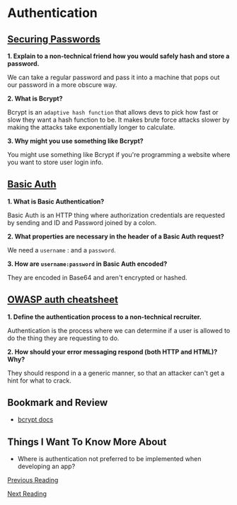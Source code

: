 # Authentication

## [Securing Passwords](https://thehackernews.com/2014/04/securing-passwords-with-bcrypt-hashing.html)

**1. Explain to a non-technical friend how you would safely hash and store a password.**

We can take a regular password and pass it into a machine that pops out our password in a more obscure way.

**2. What is Bcrypt?**

Bcrypt is an `adaptive hash function` that allows devs to pick how fast or slow they want a hash function to be. It makes brute force attacks slower by making the attacks take exponentially longer to calculate.

**3. Why might you use something like Bcrypt?**

You might use something like Bcrypt if you're programming a website where you want to store user login info.

## [Basic Auth](https://en.wikipedia.org/wiki/Basic_access_authentication)

**1. What is Basic Authentication?**

Basic Auth is an HTTP thing where authorization credentials are requested by sending and ID and Password joined by a colon.

**2. What properties are necessary in the header of a Basic Auth request?**

We need a `username` : and a `password`.

**3. How are `username:password` in Basic Auth encoded?**

They are encoded in Base64 and aren't encrypted or hashed.

## [OWASP auth cheatsheet](https://www.owasp.org/index.php/Authentication_Cheat_Sheet)

**1. Define the authentication process to a non-technical recruiter.**

Authentication is the process where we can determine if a user is allowed to do the thing they are requesting to do.

**2. How should your error messaging respond (both HTTP and HTML)? Why?**

They should respond in a a generic manner, so that an attacker can't get a hint for what to crack.

## Bookmark and Review

- [bcrypt docs](https://www.npmjs.com/package/bcrypt)

## Things I Want To Know More About

- Where is authentication not preferred to be implemented when developing an app?

[Previous Reading](./class-04.md)

[Next Reading](./class-07.md)
